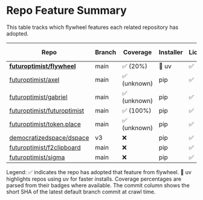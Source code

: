 # Repo Feature Summary

This table tracks which flywheel features each related repository has adopted.

| Repo | Branch | Coverage | Installer | License | CI | AGENTS.md | Code of Conduct | Contributing | Pre-commit | Commit |
| ---- | ------ | -------- | --------- | ------- | -- | --------- | --------------- | ------------ | ---------- | ------ |
| **[futuroptimist/flywheel](https://github.com/futuroptimist/flywheel)** | main | ✅ (20%) | 🚀 uv | ✅ | ✅ | ✅ | ✅ | ✅ | ✅ | `f1ed3a3` |
| [futuroptimist/axel](https://github.com/futuroptimist/axel) | main | ✅ (unknown) | pip | ✅ | ❌ | ✅ | ❌ | ✅ | ✅ | `30c1bda` |
| [futuroptimist/gabriel](https://github.com/futuroptimist/gabriel) | main | ✅ (unknown) | pip | ✅ | ❌ | ✅ | ❌ | ❌ | ❌ | `eccea81` |
| [futuroptimist/futuroptimist](https://github.com/futuroptimist/futuroptimist) | main | ✅ (100%) | pip | ✅ | ❌ | ✅ | ❌ | ❌ | ✅ | `2f4cdde` |
| [futuroptimist/token.place](https://github.com/futuroptimist/token.place) | main | ✅ (unknown) | pip | ✅ | ❌ | ✅ | ✅ | ❌ | ✅ | `d65d648` |
| [democratizedspace/dspace](https://github.com/democratizedspace/dspace) | v3 | ❌ | pip | ✅ | ❌ | ❌ | ❌ | ❌ | ❌ | `1ee6938` |
| [futuroptimist/f2clipboard](https://github.com/futuroptimist/f2clipboard) | main | ❌ | pip | ✅ | ❌ | ✅ | ❌ | ❌ | ❌ | `763ac09` |
| [futuroptimist/sigma](https://github.com/futuroptimist/sigma) | main | ❌ | pip | ✅ | ❌ | ✅ | ❌ | ❌ | ❌ | `b54c6b0` |

Legend: ✅ indicates the repo has adopted that feature from flywheel. 🚀 uv highlights repos using uv for faster installs. Coverage percentages are parsed from their badges where available. The commit column shows the short SHA of the latest default branch commit at crawl time.
